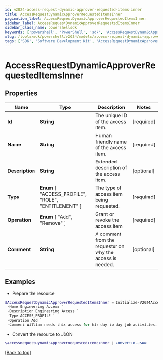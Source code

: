 ```yaml
---
id: v2024-access-request-dynamic-approver-requested-items-inner
title: AccessRequestDynamicApproverRequestedItemsInner
pagination_label: AccessRequestDynamicApproverRequestedItemsInner
sidebar_label: AccessRequestDynamicApproverRequestedItemsInner
sidebar_class_name: powershellsdk
keywords: ['powershell', 'PowerShell', 'sdk', 'AccessRequestDynamicApproverRequestedItemsInner', 'V2024AccessRequestDynamicApproverRequestedItemsInner'] 
slug: /tools/sdk/powershell/v2024/models/access-request-dynamic-approver-requested-items-inner
tags: ['SDK', 'Software Development Kit', 'AccessRequestDynamicApproverRequestedItemsInner', 'V2024AccessRequestDynamicApproverRequestedItemsInner']
---
```



# AccessRequestDynamicApproverRequestedItemsInner

## Properties

Name | Type | Description | Notes
------------ | ------------- | ------------- | -------------
**Id** | **String** | The unique ID of the access item. | [required]
**Name** | **String** | Human friendly name of the access item. | [required]
**Description** | **String** | Extended description of the access item. | [optional] 
**Type** |  **Enum** [  "ACCESS_PROFILE",    "ROLE",    "ENTITLEMENT" ] | The type of access item being requested. | [required]
**Operation** |  **Enum** [  "Add",    "Remove" ] | Grant or revoke the access item | [required]
**Comment** | **String** | A comment from the requestor on why the access is needed. | [optional] 

## Examples

- Prepare the resource
```powershell
$AccessRequestDynamicApproverRequestedItemsInner = Initialize-V2024AccessRequestDynamicApproverRequestedItemsInner  -Id 2c91808b6ef1d43e016efba0ce470904 `
 -Name Engineering Access `
 -Description Engineering Access `
 -Type ACCESS_PROFILE `
 -Operation Add `
 -Comment William needs this access for his day to day job activities.
```

- Convert the resource to JSON
```powershell
$AccessRequestDynamicApproverRequestedItemsInner | ConvertTo-JSON
```


[[Back to top]](#) 

